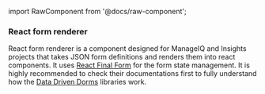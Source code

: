 import RawComponent from '@docs/raw-component';

### React form renderer

React form renderer is a component designed for ManageIQ and
Insights projects that takes JSON form definitions
and renders them into react components.
It uses [React Final Form](https://github.com/final-form/react-final-form) for the form state management.
It is highly recommended to check their documentations first to fully understand how
the [Data Driven Dorms](https://github.com/data-driven-forms/react-forms) libraries work.

<RawComponent source="get-started/get-started" />
